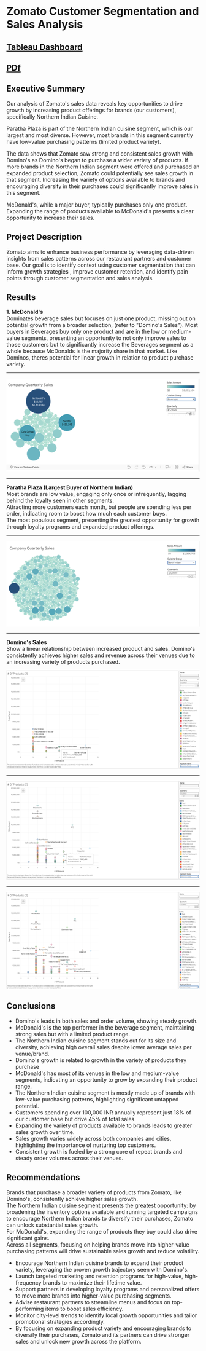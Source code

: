 # Zomato Customer Segmentation and Sales Analysis

[Tableau Dashboard](https://public.tableau.com/views/ZomatoCustomerSegmentationandSalesAnalysis/Story1?:language=en-US&:sid=&:redirect=auth&:display_count=n&:origin=viz_share_link)
---
[PDf](https://github.com/cullenmccutcheon/Project_Portfolio/blob/main/Tableau%20Zomato%20Customer%20Segmentation%20and%20Sales%20Analysis/Zomato%20Customer%20Segmentation%20and%20Sales%20Analysis%20FINAL.pdf)
---
## Executive Summary

Our analysis of Zomato's sales data reveals key opportunities to drive growth by increasing product offerings for brands (our customers), specifically Northern Indian Cuisine.

Paratha Plaza is part of the Northern Indian cuisine segment, which is our largest and most diverse. However, most brands in this segment currently have low-value purchasing patterns (limited product variety).

The data shows that Zomato saw strong and consistent sales growth with Domino's as Domino's began to purchase a wider variety of products. If more brands in the Northern Indian segment were offered and purchased an expanded product selection, Zomato could potentially see sales growth in that segment. Increasing the variety of options available to brands and encouraging diversity in their purchases could significantly improve sales in this segment.

McDonald's, while a major buyer, typically purchases only one product. Expanding the range of products available to McDonald's presents a clear opportunity to increase their sales.



## Project Description

Zomato aims to enhance business performance by leveraging data-driven insights from sales patterns across our restaurant partners and customer base. Our goal is to identify context using customer segmentation that can inform growth strategies , improve customer retention, and identify pain points through customer segmentation and sales analysis.

## Results

**1. McDonald's**  
Dominates beverage sales but focuses on just one product, missing out on potential growth from a broader selection, (refer to "Domino's Sales").
Most buyers in Beverages buy only one product and are in the low or medium-value segments, presenting an opportunity 
to not only improve sales to those customers but to significantly increase the Beverages segment as a whole because McDonalds
is the majority share in that market. Like Dominos, theres potential for linear growth in relation to product purchase variety.

---

![Logo](McDonaldsBubble.png)


---
**Paratha Plaza (Largest Buyer of Northern Indian)**  
Most brands are low value, engaging only once or infrequently, lagging behind the loyalty seen in other segments.  
Attracting more customers each month, but people are spending less per order, indicating room to boost how much each customer buys.  
The most populous segment, presenting the greatest opportunity for growth through loyalty programs and expanded product offerings.

---
![Logo](NorthernIndian.png)

---
**Domino's Sales**  
Show a linear relationship between increased product and sales. Domino's consistently achieves higher sales and revenue across their 
venues due to an increasing variety of products purchased.

![Logo](Dominos1.png)

---
![Logo](Dominos2.png)

---
![Logo](Dominos3.png)


## Conclusions

- Domino's leads in both sales and order volume, showing steady growth.  
- McDonald's is the top performer in the beverage segment, maintaining strong sales but with a limited product range.  
- The Northern Indian cuisine segment stands out for its size and diversity, achieving high overall sales despite lower average sales per venue/brand.
- Domino's growth is related to growth in the variety of products they purchase 
- McDonald's has most of its venues in the low and medium-value segments, indicating an opportunity to grow by expanding their product range.  
- The Northern Indian cuisine segment is mostly made up of brands with low-value purchasing patterns, highlighting significant untapped potential.
- Customers spending over 100,000 INR annually represent just 18% of our customer base but drive 45% of total sales.
- Expanding the variety of products available to brands leads to greater sales growth over time.
- Sales growth varies widely across both companies and cities, highlighting the importance of nurturing top customers.
- Consistent growth is fueled by a strong core of repeat brands and steady order volumes across their venues.
  

## Recommendations

Brands that purchase a broader variety of products from Zomato, like Domino's, consistently achieve higher sales growth.  
The Northern Indian cuisine segment presents the greatest opportunity: by broadening the inventory options available and running targeted campaigns to encourage Northern Indian brands to diversify their purchases, Zomato can unlock substantial sales growth.  
For McDonald's, expanding the range of products they buy could also drive significant gains.  
Across all segments, focusing on helping brands move into higher-value purchasing patterns will drive sustainable sales growth and reduce volatility.
- Encourage Northern Indian cuisine brands to expand their product variety, leveraging the proven growth trajectory seen with Domino's.
- Launch targeted marketing and retention programs for high-value, high-frequency brands to maximize their lifetime value.
- Support partners in developing loyalty programs and personalized offers to move more brands into higher-value purchasing segments.
- Advise restaurant partners to streamline menus and focus on top-performing items to boost sales efficiency.
- Monitor city-level trends to identify local growth opportunities and tailor promotional strategies accordingly.
- By focusing on expanding product variety and encouraging brands to diversify their purchases, Zomato and its partners can drive stronger sales and unlock new growth across the platform.
